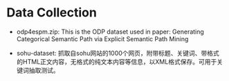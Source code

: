 Data Collection 
====

* odp4espm.zip: This is the ODP dataset used in paper: Generating Categorical Semantic Path via Explicit Semantic Path Mining

* sohu-dataset: 抓取自sohu网站的1000个网页，附带标题、关键词、带格式的HTML正文内容，无格式的纯文本内容等信息，以XML格式保存。可用于关键词抽取测试。

